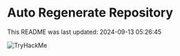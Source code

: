 # Auto Regenerate Repository

This README was last updated: 2024-09-13 05:26:45

 ![TryHackMe](https://tryhackme.com/badge/533634)